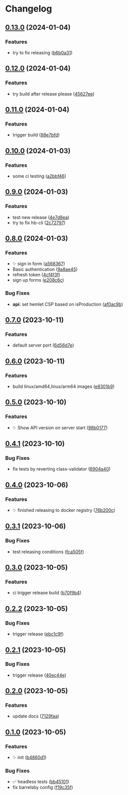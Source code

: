 # Changelog

## [0.13.0](https://github.com/radoslavirha/hikers-book/compare/0.12.0...0.13.0) (2024-01-04)


### Features

* try to fix releasing ([b6b0a31](https://github.com/radoslavirha/hikers-book/commit/b6b0a31fd4caf354cce3a32f8df064156561a002))

## [0.12.0](https://github.com/radoslavirha/hikers-book/compare/0.11.0...0.12.0) (2024-01-04)


### Features

* try build after release please ([45627ee](https://github.com/radoslavirha/hikers-book/commit/45627eec84642c0c5d91c21ff700eb8dde652eeb))

## [0.11.0](https://github.com/radoslavirha/hikers-book/compare/0.10.0...0.11.0) (2024-01-04)


### Features

* trigger build ([88e7bfd](https://github.com/radoslavirha/hikers-book/commit/88e7bfd8d04c6babd060cf084e9c2c010e26a903))

## [0.10.0](https://github.com/radoslavirha/hikers-book/compare/0.9.0...0.10.0) (2024-01-03)


### Features

* some ci testing ([a2bbf46](https://github.com/radoslavirha/hikers-book/commit/a2bbf46f0c6a5a3a87510d788a9dbcbf089a8872))

## [0.9.0](https://github.com/radoslavirha/hikers-book/compare/0.8.0...0.9.0) (2024-01-03)


### Features

* test new release ([4e7d8ea](https://github.com/radoslavirha/hikers-book/commit/4e7d8ea9d38ae73cae2d0d016166cbc4bd5021bd))
* try to fix hb-cli ([2c72797](https://github.com/radoslavirha/hikers-book/commit/2c727971441078617c1c2b94d836a0a4a80e342d))

## [0.8.0](https://github.com/radoslavirha/hikers-book/compare/0.7.0...0.8.0) (2024-01-03)


### Features

* :sparkles: sign in form ([a568367](https://github.com/radoslavirha/hikers-book/commit/a568367e5e0943edec31da965686d05e9ace36d6))
* Basic authentication ([9a8ae45](https://github.com/radoslavirha/hikers-book/commit/9a8ae45037d82eff7e07a355b2f11d81fca666a1))
* refresh token ([4cf4f3f](https://github.com/radoslavirha/hikers-book/commit/4cf4f3f31fb33cd8043547910a80c09b24750a97))
* sign up forms ([e208c6c](https://github.com/radoslavirha/hikers-book/commit/e208c6c52f406ea1d5553054a4853c5ae74acd00))


### Bug Fixes

* **api:** set hemlet CSP based on isProduction ([af0ac9b](https://github.com/radoslavirha/hikers-book/commit/af0ac9b23f6ee71d9a26252c2e9a29b5f2b08e3a))

## [0.7.0](https://github.com/radoslavirha/hikers-book/compare/0.6.0...0.7.0) (2023-10-11)


### Features

* default server port ([6d56d7e](https://github.com/radoslavirha/hikers-book/commit/6d56d7ebe8cd396f6e4d3aea4eec19227fae49a7))

## [0.6.0](https://github.com/radoslavirha/hikers-book/compare/0.5.0...0.6.0) (2023-10-11)


### Features

* build linux/amd64,linux/arm64 images ([e8301b9](https://github.com/radoslavirha/hikers-book/commit/e8301b94c868c869682d4e252384cf7855bbdba9))

## [0.5.0](https://github.com/radoslavirha/hikers-book/compare/0.4.1...0.5.0) (2023-10-10)


### Features

* :sparkles: Show API version on server start ([98b0177](https://github.com/radoslavirha/hikers-book/commit/98b01772f95980615124bcb1ac76d5567bc7f717))

## [0.4.1](https://github.com/radoslavirha/hikers-book/compare/0.4.0...0.4.1) (2023-10-10)


### Bug Fixes

* fix tests by reverting class-validator ([6904a40](https://github.com/radoslavirha/hikers-book/commit/6904a403d26aa3f66c7d3c22e352242fe4e9224e))

## [0.4.0](https://github.com/radoslavirha/hikers-book/compare/0.3.1...0.4.0) (2023-10-06)


### Features

* :sparkles: finished releasing to docker registry ([76b200c](https://github.com/radoslavirha/hikers-book/commit/76b200cd5fa3aeabadca494123b7d1fdd1999e7f))

## [0.3.1](https://github.com/radoslavirha/hikers-book/compare/0.3.0...0.3.1) (2023-10-06)


### Bug Fixes

* test releasing conditions ([fca505f](https://github.com/radoslavirha/hikers-book/commit/fca505f40b78023f16eb9df79e8f07583ff12521))

## [0.3.0](https://github.com/radoslavirha/hikers-book/compare/0.2.2...0.3.0) (2023-10-05)


### Features

* ci trigger release build ([b70f9b4](https://github.com/radoslavirha/hikers-book/commit/b70f9b4ad50f68d30816b6bc011316dc6651d5f6))

## [0.2.2](https://github.com/radoslavirha/hikers-book/compare/0.2.1...0.2.2) (2023-10-05)


### Bug Fixes

* trigger release ([ebc1c9f](https://github.com/radoslavirha/hikers-book/commit/ebc1c9ff3e790b8fa2ac0f173bb2fe59ea61f503))

## [0.2.1](https://github.com/radoslavirha/hikers-book/compare/0.2.0...0.2.1) (2023-10-05)


### Bug Fixes

* trigger release ([40ec44e](https://github.com/radoslavirha/hikers-book/commit/40ec44e32d96ed41c6510babc9a2ca9d4a61c5a4))

## [0.2.0](https://github.com/radoslavirha/hikers-book/compare/0.1.0...0.2.0) (2023-10-05)


### Features

* update docs ([7129faa](https://github.com/radoslavirha/hikers-book/commit/7129faaa778470bf0a312169f0b73201ddbcdc1e))

## [0.1.0](https://github.com/radoslavirha/hikers-book/compare/v0.0.1...0.1.0) (2023-10-05)


### Features

* :sparkles: init ([b4860d1](https://github.com/radoslavirha/hikers-book/commit/b4860d1517db4492a4de1a6c7f9efce631262b0b))


### Bug Fixes

* :white_check_mark: headless tests ([bb45101](https://github.com/radoslavirha/hikers-book/commit/bb45101b73a37ac42eb5f1041b52a8afdaeec8ab))
* fix barrelsby config ([f19c35f](https://github.com/radoslavirha/hikers-book/commit/f19c35f8914b1ac85a8525b61c1c68037559bd42))
